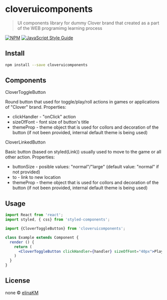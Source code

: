 # cloveruicomponents

> UI components library for dummy Clover brand that created as a part of the WEB programimg learning process

[![NPM](https://img.shields.io/npm/v/cloveruipack.svg)](https://www.npmjs.com/package/cloveruipack) [![JavaScript Style Guide](https://img.shields.io/badge/code_style-standard-brightgreen.svg)](https://standardjs.com)

## Install

```bash
npm install --save cloveruicomponents
```
## Components

CloverToggleButton

Round button that used for toggle/play/roll actions in games or applications of "Clover" brand.
Properties:
- clickHandler - "onClick" action
- sizeOfFont - font size of button's title
- themeProp - theme object that is used for collors and decoration of the button 
	(if not been provided, internal default theme is being used) 

CloverLinkedButton

Basic button (based on styled(Link)) usually used to move to the game or all other action.
Properties:
- buttonSize - posible values: "normal"/"large" (default value: "normal" if not provided)
- to - link to new location
- themeProp - theme object that is used for collors and decoration of the button 
	(if not been provided, internal default theme is being used)  



## Usage

```jsx
import React from 'react';
import styled, { css} from 'styled-components';

import {CloverToggleButton} from 'cloveruicomponents';

class Example extends Component {
  render () {
    return (
	  <CloverToggleButton clickHandler={handler} sizeOfFont="40px">Play</CloverToggleButton>
    )
  }
}
```

## License

none © [elinaKM](https://github.com/elinaKM)
